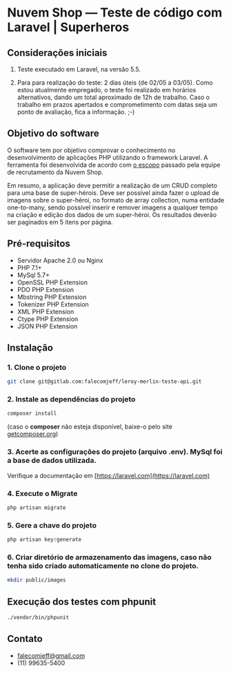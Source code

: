# Nuvem Shop — Teste de código com Laravel | Superheros


## Considerações iniciais

1. Teste executado em Laravel, na versão 5.5.

2. Para para realização do teste: 2 dias úteis (de 02/05 a 03/05). Como estou atualmente empregado, o teste foi realizado em horários alternativos, dando um total aproximado de 12h de trabalho. Caso o trabalho em prazos apertados e comprometimento com datas seja um ponto de avaliação, fica a informação. ;-)


## Objetivo do software

O software tem por objetivo comprovar o conhecimento no desenvolvimento de aplicações PHP utilizando o framework Laravel. A ferramenta foi desenvolvida de acordo com [o escopo](./storage/escopo/PHP_Engineer_Test.pdf) passado pela equipe de recrutamento da Nuvem Shop.

Em resumo, a aplicação deve permitir a realização de um CRUD completo para uma base de super-hérois. Deve ser possível ainda fazer o upload de imagens sobre o super-héroi, no formato de array collection, numa entidade one-to-many, sendo possível inserir e remover imagens a qualquer tempo na criação e edição dos dados de um super-héroi. Os resultados deverão ser paginados em 5 itens por página.


## Pré-requisitos

+ Servidor Apache 2.0 ou Nginx
+ PHP 7.1+
+ MySql 5.7+
+ OpenSSL PHP Extension
+ PDO PHP Extension
+ Mbstring PHP Extension
+ Tokenizer PHP Extension
+ XML PHP Extension
+ Ctype PHP Extension
+ JSON PHP Extension


## Instalação

### 1. Clone o projeto

```sh
git clone git@gitlab.com:falecomjeff/leroy-merlin-teste-api.git
```

### 2. Instale as dependências do projeto

```sh
composer install
```

(caso o **composer** não esteja disponível, baixe-o pelo site [getcomposer.org](http://getcomposer.org))

### 3. Acerte as configurações do projeto (arquivo .env). MySql foi a base de dados utilizada.

Verifique a documentação em [https://laravel.com](https://laravel.com)

### 4. Execute o Migrate

```sh
php artisan migrate
```

### 5. Gere a chave do projeto

```sh
php artisan key:generate
```

### 6. Criar diretório de armazenamento das imagens, caso não tenha sido criado automaticamente no clone do projeto.

```sh
mkdir public/images
```

## Execução dos testes com phpunit
```sh
./vendor/bin/phpunit
```


## Contato

- falecomjeff@gmail.com
- (11) 99635-5400

